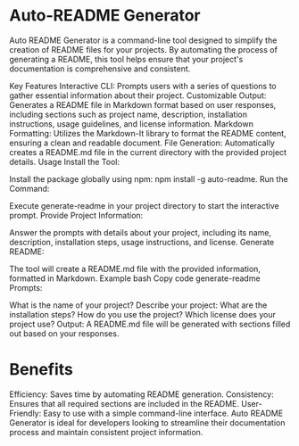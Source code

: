 # Auto-README Generator
Auto README Generator is a command-line tool designed to simplify the creation of README files for your projects. By automating the process of generating a README, this tool helps ensure that your project's documentation is comprehensive and consistent.

Key Features
Interactive CLI: Prompts users with a series of questions to gather essential information about their project.
Customizable Output: Generates a README file in Markdown format based on user responses, including sections such as project name, description, installation instructions, usage guidelines, and license information.
Markdown Formatting: Utilizes the Markdown-It library to format the README content, ensuring a clean and readable document.
File Generation: Automatically creates a README.md file in the current directory with the provided project details.
Usage
Install the Tool:

Install the package globally using npm: npm install -g auto-readme.
Run the Command:

Execute generate-readme in your project directory to start the interactive prompt.
Provide Project Information:

Answer the prompts with details about your project, including its name, description, installation steps, usage instructions, and license.
Generate README:

The tool will create a README.md file with the provided information, formatted in Markdown.
Example
bash
Copy code
generate-readme
Prompts:

What is the name of your project?
Describe your project:
What are the installation steps?
How do you use the project?
Which license does your project use?
Output: A README.md file will be generated with sections filled out based on your responses.

# Benefits
Efficiency: Saves time by automating README generation.
Consistency: Ensures that all required sections are included in the README.
User-Friendly: Easy to use with a simple command-line interface.
Auto README Generator is ideal for developers looking to streamline their documentation process and maintain consistent project information.